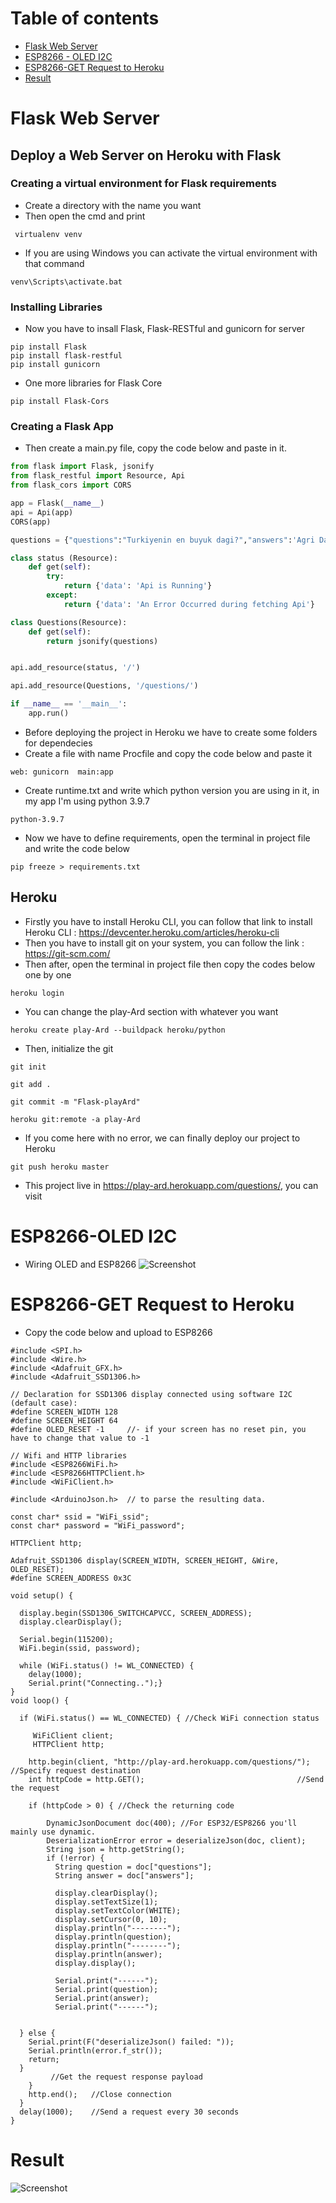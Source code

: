 # Table of contents

* [Flask Web Server](#flask-web-server)
* [ESP8266 - OLED I2C](#esp8266-oled-i2c)
* [ESP8266-GET Request to Heroku](#esp8266-get-request-to-heroku)
* [Result](#result)

Flask Web Server
============

## Deploy a Web Server on Heroku with Flask

### Creating a virtual environment for Flask requirements

- Create a directory with the name you want
- Then open the cmd and print 
```
 virtualenv venv
```
- If you are using Windows you can activate the virtual environment with that command
```
venv\Scripts\activate.bat
```
### Installing Libraries
- Now you have to insall Flask, Flask-RESTful and gunicorn for server
```
pip install Flask
pip install flask-restful
pip install gunicorn
```
- One more libraries for Flask Core
```
pip install Flask-Cors
```
### Creating a Flask App
- Then create a main.py file, copy the code below and paste in it.
```python
from flask import Flask, jsonify
from flask_restful import Resource, Api
from flask_cors import CORS

app = Flask(__name__)
api = Api(app)
CORS(app)

questions = {"questions":"Turkiyenin en buyuk dagi?","answers":'Agri Dagi'}

class status (Resource):
    def get(self):
        try:
            return {'data': 'Api is Running'}
        except:
            return {'data': 'An Error Occurred during fetching Api'}

class Questions(Resource):
    def get(self):
        return jsonify(questions)


api.add_resource(status, '/')

api.add_resource(Questions, '/questions/')

if __name__ == '__main__':
    app.run()
```
- Before deploying the project in Heroku we have to create some folders for dependecies
- Create a file with name Procfile and copy the code below and paste it
```
web: gunicorn  main:app
```
- Create runtime.txt and write which python version you are using in it, in my app I'm using python 3.9.7
```
python-3.9.7
```
- Now we have to define requirements, open the terminal in project file and write the code below
```
pip freeze > requirements.txt
```
## Heroku
- Firstly you have to install Heroku CLI, you can follow that link to install Heroku CLI : https://devcenter.heroku.com/articles/heroku-cli
- Then you have to install git on your system, you can follow the link : https://git-scm.com/
- Then after, open the terminal in project file then copy the codes below one by one
```
heroku login
```
- You can change the play-Ard section with whatever you want
```
heroku create play-Ard --buildpack heroku/python
```
- Then, initialize the git
```
git init
```
```
git add .
```
```
git commit -m "Flask-playArd"
```
```
heroku git:remote -a play-Ard
```
- If you come here with no error, we can finally deploy our project to Heroku 
```
git push heroku master
```
- This project live in https://play-ard.herokuapp.com/questions/, you can visit

ESP8266-OLED I2C
============
- Wiring OLED and ESP8266
![Screenshot](esp8266-oled.png)

ESP8266-GET Request to Heroku
============

- Copy the code below and upload to ESP8266

```arduino
#include <SPI.h>
#include <Wire.h>
#include <Adafruit_GFX.h>
#include <Adafruit_SSD1306.h>

// Declaration for SSD1306 display connected using software I2C (default case):
#define SCREEN_WIDTH 128  
#define SCREEN_HEIGHT 64  
#define OLED_RESET -1     //- if your screen has no reset pin, you have to change that value to -1

// Wifi and HTTP libraries
#include <ESP8266WiFi.h>
#include <ESP8266HTTPClient.h>
#include <WiFiClient.h>

#include <ArduinoJson.h>  // to parse the resulting data.

const char* ssid = "WiFi_ssid";
const char* password = "WiFi_password";

HTTPClient http;

Adafruit_SSD1306 display(SCREEN_WIDTH, SCREEN_HEIGHT, &Wire, OLED_RESET);
#define SCREEN_ADDRESS 0x3C

void setup() {

  display.begin(SSD1306_SWITCHCAPVCC, SCREEN_ADDRESS);
  display.clearDisplay();

  Serial.begin(115200);
  WiFi.begin(ssid, password);

  while (WiFi.status() != WL_CONNECTED) {
    delay(1000);
    Serial.print("Connecting..");}
}
void loop() {

  if (WiFi.status() == WL_CONNECTED) { //Check WiFi connection status

     WiFiClient client;
     HTTPClient http;

    http.begin(client, "http://play-ard.herokuapp.com/questions/");  //Specify request destination
    int httpCode = http.GET();                                  //Send the request

    if (httpCode > 0) { //Check the returning code

        DynamicJsonDocument doc(400); //For ESP32/ESP8266 you'll mainly use dynamic.
        DeserializationError error = deserializeJson(doc, client);
        String json = http.getString();
        if (!error) {
          String question = doc["questions"]; 
          String answer = doc["answers"]; 

          display.clearDisplay();
          display.setTextSize(1);
          display.setTextColor(WHITE);
          display.setCursor(0, 10);
          display.println("--------");
          display.println(question);
          display.println("--------");
          display.println(answer);
          display.display();

          Serial.print("------");
          Serial.print(question);
          Serial.print(answer);
          Serial.print("------");
          
          
  } else {
    Serial.print(F("deserializeJson() failed: "));
    Serial.println(error.f_str());
    return;
  }
         //Get the request response payload
    }
    http.end();   //Close connection
  }
  delay(1000);    //Send a request every 30 seconds
}
```

Result
============

![Screenshot](real-image.jpg)
